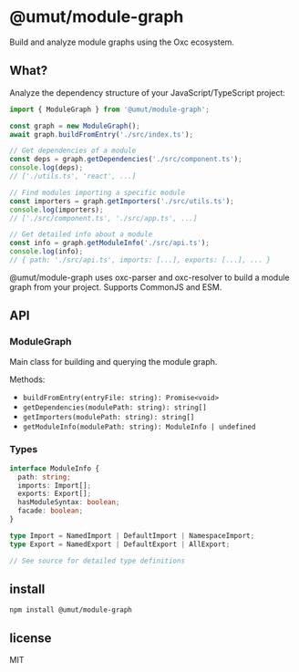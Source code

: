# @umut/module-graph

Build and analyze module graphs using the Oxc ecosystem.

## What?

Analyze the dependency structure of your JavaScript/TypeScript project:

```typescript
import { ModuleGraph } from '@umut/module-graph';

const graph = new ModuleGraph();
await graph.buildFromEntry('./src/index.ts');

// Get dependencies of a module
const deps = graph.getDependencies('./src/component.ts');
console.log(deps);
// ['./utils.ts', 'react', ...]

// Find modules importing a specific module
const importers = graph.getImporters('./src/utils.ts');
console.log(importers);
// ['./src/component.ts', './src/app.ts', ...]

// Get detailed info about a module
const info = graph.getModuleInfo('./src/api.ts');
console.log(info);
// { path: './src/api.ts', imports: [...], exports: [...], ... }
```

@umut/module-graph uses oxc-parser and oxc-resolver to build a module graph from your project. Supports CommonJS and ESM.

## API

### ModuleGraph

Main class for building and querying the module graph.

Methods:
- `buildFromEntry(entryFile: string): Promise<void>`
- `getDependencies(modulePath: string): string[]`
- `getImporters(modulePath: string): string[]`
- `getModuleInfo(modulePath: string): ModuleInfo | undefined`

### Types

```typescript
interface ModuleInfo {
  path: string;
  imports: Import[];
  exports: Export[];
  hasModuleSyntax: boolean;
  facade: boolean;
}

type Import = NamedImport | DefaultImport | NamespaceImport;
type Export = NamedExport | DefaultExport | AllExport;

// See source for detailed type definitions
```

## install

```
npm install @umut/module-graph
```

## license

MIT
